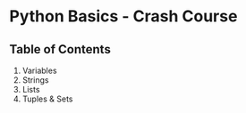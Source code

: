 # Python Basics - Crash Course

## Table of Contents

1. Variables
2. Strings
3. Lists
4. Tuples & Sets
